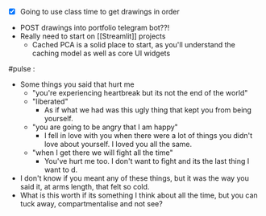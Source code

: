 - [x] Going to use class time to get drawings in order 
+ POST drawings into portfolio telegram bot??!
+ Really need to start on [[Streamlit]] projects
	+ Cached PCA is a solid place to start, as you'll understand the caching model as well as core UI widgets

#pulse :
+ Some things you said that hurt me
	+ "you're experiencing heartbreak but its not the end of the world"
	+ "liberated"
		+ As if what we had was this ugly thing that kept you from being yourself. 
	+ "you are going to be angry that I am happy"
		+ I fell in love with you when there were a lot of things you didn't love about yourself. I loved you all the same. 
	+ "when I get there we will fight all the time"
		+ You've hurt me too. I don't want to fight and its the last thing I want to d.  
+ I don't know if you meant any of these things, but it was the way you said it, at arms length, that felt so cold. 
+ What is this worth if its something I think about all the time, but you can tuck away, compartmentalise and not see? 
